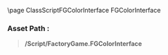 \page ClassScriptFGColorInterface FGColorInterface
### Asset Path :
<b><blockquote>/Script/FactoryGame.FGColorInterface</blockquote></b>
